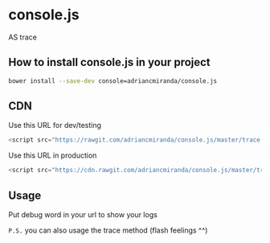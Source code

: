console.js
==========

AS trace

## How to install __console.js__ in your project

```bash
bower install --save-dev console=adriancmiranda/console.js
```

## CDN
Use this URL for dev/testing

```javascript
<script src="https://rawgit.com/adriancmiranda/console.js/master/trace.min.js"></script>
```

Use this URL in production

```javascript
<script src="https://cdn.rawgit.com/adriancmiranda/console.js/master/trace.min.js"></script>
```

## Usage

Put debug word in your url to show your logs

`P.S.` you can also usage the trace method (flash feelings ^^)
